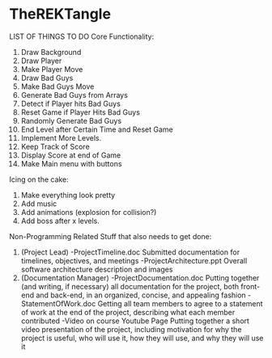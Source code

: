 # TheREKTangle

LIST OF THINGS TO DO
Core Functionality:
1. Draw Background
2. Draw Player
3. Make Player Move 
4. Draw Bad Guys
5. Make Bad Guys Move
6. Generate Bad Guys from Arrays
7. Detect if Player hits Bad Guys
8. Reset Game if Player Hits Bad Guys
9. Randomly Generate Bad Guys
10. End Level after Certain Time and Reset Game
11. Implement More Levels.
12. Keep Track of Score
13. Display Score at end of Game
14. Make Main menu with buttons

Icing on the cake:
1. Make everything look pretty
2. Add music
3. Add animations (explosion for collision?)
4. Add boss after x levels.

Non-Programming Related Stuff that also needs to get done:
1. (Project Lead)
  -ProjectTimeline.doc   Submitted documentation for timelines, objectives, and meetings
  -ProjectArchitecture.ppt   Overall software architecture description and images 
2. (Documentation Manager)
  -ProjectDocumentation.doc    Putting together (and writing, if necessary) all documentation for the project, both front-end and
                              back-end, in an organized, concise, and appealing fashion
  -StatementOfWork.doc
                              Getting all team members to agree to a statement of work at the end of the project, describing what
                              each member contributed
  -Video on course Youtube Page
                            Putting together a short video presentation of the project, including motivation for why the project
                            is useful, who will use it, how they will use, and why they will use it
